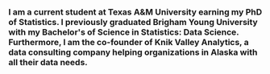 ### I am a current student at Texas A&M University earning my PhD of Statistics. I previously graduated Brigham Young University with my Bachelor's of Science in Statistics: Data Science. Furthermore, I am the co-founder of Knik Valley Analytics, a data consulting company helping organizations in Alaska with all their data needs. 
<!--
**MattBlack9/MattBlack9** is a ✨ _special_ ✨ repository because its `README.md` (this file) appears on your GitHub profile.

Here are some ideas to get you started:

- 🔭 I’m currently working on ...
- 🌱 I’m currently learning ...
- 👯 I’m looking to collaborate on ...
- 🤔 I’m looking for help with ...
- 💬 Ask me about ...
- 📫 How to reach me: ...
- 😄 Pronouns: ...
- ⚡ Fun fact: ...
-->
